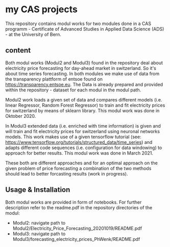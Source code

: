 # my CAS projects
This repository contains modul works for two modules done in a CAS programm - Certificate of Advanced Studies in Applied Data Science (ADS) - at the University of Bern.

## content
Both modul works (Modul2 and Modul3) found in the repository deal about electricity price forecasting for day-ahead market in switzerland. So it's about time series forecasting.
In both modules we make use of data from the transparency plattform of entsoe found on https://transparency.entsoe.eu. The Data is already prepared and provided within the repository - dataset for each modul in the modul path.

Modul2 work loads a given set of data and compares different models (i.e. linear Regressor, Random Forest Regressor) to train and fit electricity prices for switzerland by means of sklearn library.
This modul work was done in Oktober 2020.

In Modul3 extended data (i.e. enriched with time information) is given and will train and fit electricity prices for switzerland using neuronal networks models. This work makes use of a given tensorflow tutorial (see: https://www.tensorflow.org/tutorials/structured_data/time_series) and adapts different code sequences (i.e. configuration for data windowing) to approach for better results.
This modul work was done in March 2021.

These both are different approaches and for an optimal approach on the given problem of price forecasting a combination of the two methods should lead to better forcasting results (work in progress).


## Usage & Installation
Both modul works are provided in form of notebooks.
For further description refer to the readme.pdf in the repository directories of the modul:
- Modul2: navigate path to Modul2/Electricity_Price_Forecasting_20201019/README.pdf
- Modul3: navigate path to Modul3/forecasting_electricity_prices_PhWenk/README.pdf





